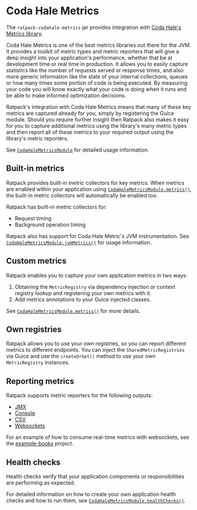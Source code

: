 # Coda Hale Metrics

The `ratpack-codahale-metrics` jar provides integration with [Coda Hale's Metrics library](http://metrics.codahale.com/).

Coda Hale Metrics is one of the best metrics libraries out there for the JVM.
It provides a toolkit of metric types and metric reporters that will give a deep insight into your application's performance, whether that be at development time or real time in production.
It allows you to easily capture statistics like the number of requests served or response times, and also more generic information like the state of your internal collections, queues or how many times some portion of code is being executed.
By measuring your code you will know exactly what your code is doing when it runs and be able to make informed optimization decisions.

Ratpack's integration with Coda Hale Metrics means that many of these key metrics are captured already for you, simply by registering the Guice module.
Should you require further insight then Ratpack also makes it easy for you to capture additional metrics using the library's many metric types and then report all of these metrics to your required output using the library's metric reporters.

See [`CodaHaleMetricsModule`](api/ratpack/codahale/metrics/CodaHaleMetricsModule.html) for detailed usage information.

## Built-in metrics

Ratpack provides built-in metric collectors for key metrics.
When metrics are enabled within your application using [`CodaHaleMetricsModule.metrics()`](api/ratpack/codahale/metrics/CodaHaleMetricsModule.html#metrics\(\)), the built-in metric collectors will automatically be enabled too.

Ratpack has built-in metric collectors for:

* Request timing
* Background operation timing

Ratpack also has support for Coda Hale Metric's JVM instrumentation.
See [`CodaHaleMetricsModule.jvmMetrics()`](api/ratpack/codahale/metrics/CodaHaleMetricsModule.html#jvmMetrics\(\)) for usage information.

## Custom metrics

Ratpack enables you to capture your own application metrics in two ways:

1. Obtaining the `MetricRegistry` via dependency injection or context registry lookup and registering your own metrics with it.
2. Add metrics annotations to your Guice injected classes.

See [`CodaHaleMetricsModule.metrics()`](api/ratpack/codahale/metrics/CodaHaleMetricsModule.html#metrics\(\)) for more details.

## Own registries

Ratpack allows you to use your own registries, so you can report different metrics to different endpoints. You can inject the `SharedMetricRegistries` via Guice and use the `createOrGet()` method to use your own `MetricRegistry` instances.

## Reporting metrics

Ratpack supports metric reporters for the following outputs:

* [JMX](api/ratpack/codahale/metrics/CodaHaleMetricsModule.html#jmx\(\))
* [Console](api/ratpack/codahale/metrics/CodaHaleMetricsModule.html#console\(\))
* [CSV](api/ratpack/codahale/metrics/CodaHaleMetricsModule.html#csv\(java.io.File\))
* [Websockets](api/ratpack/codahale/metrics/CodaHaleMetricsModule.html#websocket\(\))

For an example of how to consume real-time metrics with websockets, see the [example-books](https://github.com/ratpack/example-books/blob/master/src/ratpack/Ratpack.groovy) project.

## Health checks

Health checks verify that your application components or responsibilities are performing as expected.

For detailed information on how to create your own application health checks and how to run them, see [`CodaHaleMetricsModule.healthChecks()`](api/ratpack/codahale/metrics/CodaHaleMetricsModule.html#healthChecks\(\)).